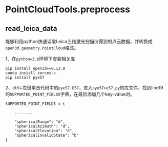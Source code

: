 # PointCloudTools.preprocess

## read_leica_data
能够利用python快速读取Leica三维激光扫描仪得到的点云数据，并转换成`open3d.geometry.PointCloud`格式。

1、在`python=3.6`环境下安装相关库

    pip install open3d==0.13.0
    conda install xerces-c
    pip install pye57

2、ctrl+左键单击代码中的`pye57.E57`，进入`pye57>e57.py`的库文件，找到line19的`SUPPORTED_POINT_FIELDS`字典，在最后添加几个key-value对。

    SUPPORTED_POINT_FIELDS = {

        ........

        "sphericalRange": "d",
        "sphericalAzimuth": "d",
        "sphericalElevation": "d",
        "sphericalInvalidState": "b"
    }

